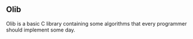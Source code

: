 Olib
------

Olib is a basic C library containing some algorithms that every programmer should implement some day.